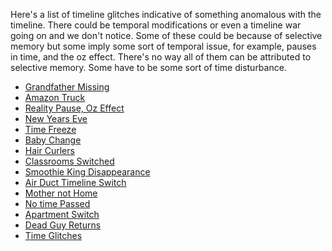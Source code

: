 
Here's a list of timeline glitches indicative of something anomalous with the timeline.
There could be temporal modifications or even a timeline war going on and we don't notice. Some of these could be because of selective memory but some imply some sort of temporal issue, for example, pauses in time, and the oz effect. There's no way all of them can be attributed to selective memory. Some have to be some sort of time disturbance.

- [Grandfather Missing](https://www.reddit.com/r/Glitch_in_the_Matrix/comments/1expzxl/it_wasnt_my_grandfathers_body_in_the_casket/)
- [Amazon Truck](https://www.reddit.com/r/Glitch_in_the_Matrix/comments/1exfvlt/weird_time_jump_saw_an_amazon_truck_come_out_of_a/)
- [Reality Pause, Oz Effect](https://www.reddit.com/r/Glitch_in_the_Matrix/comments/1etzegn/i_think_i_saw_reality_pause/)
- [New Years Eve](https://www.reddit.com/r/Glitch_in_the_Matrix/comments/1esiftg/switched_timelines_dimensions_on_new_years/)
- [Time Freeze](https://www.reddit.com/r/Glitch_in_the_Matrix/comments/1eqva38/time_froze/)
- [Baby Change](https://www.reddit.com/r/Glitch_in_the_Matrix/comments/1emubr8/saw_my_ex_coworker_announced_she_was_going_to/)
- [Hair Curlers](https://www.reddit.com/r/Glitch_in_the_Matrix/comments/1emesic/saw_my_girlfriend_wearing_hair_curlers_on/)
- [Classrooms Switched](https://www.reddit.com/r/Glitch_in_the_Matrix/comments/1emmgm4/the_classrooms_switched/)
- [Smoothie King Disappearance](https://www.reddit.com/r/Glitch_in_the_Matrix/comments/1ejlray/smoothie_king_disappeared_then_reappeared_weeks/)
- [Air Duct Timeline Switch](https://www.reddit.com/r/Glitch_in_the_Matrix/comments/1efe53x/huge_weird_air_duct_appeared_on_wall_right_next/)
- [Mother not Home](https://www.reddit.com/r/Glitch_in_the_Matrix/comments/1ef2642/me_and_sister_heard_the_same_thing_just_to/)
- [No time Passed](https://www.reddit.com/r/Glitch_in_the_Matrix/comments/1eansr7/i_leave_home_and_come_back_and_barely_any_time/)
- [Apartment Switch](https://www.reddit.com/r/Glitch_in_the_Matrix/comments/1ojywk/i_experienced_a_glitch_in_the_timelineor_something/)
- [Dead Guy Returns](https://arstechnica.com/civis/threads/ive-had-a-bizarre-glitch-in-the-multiverse-experience-maybe-im-going-mad.1495714/)
- [Time Glitches](https://www.youtube.com/watch?v=3KhuDZ1iRMY&t=0)
